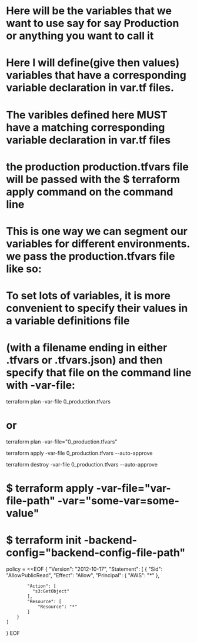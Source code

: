 
# Here will be the variables that we want to use say for say Production or anything you want to call it

# Here I will define(give then values) variables that have a corresponding variable declaration in var.tf files.
# The varibles defined here MUST have a matching corresponding variable declaration in var.tf files 

# the production production.tfvars file will be passed with the $ terraform apply command on the command line

# This is one way we can segment our variables for different environments. we pass the  production.tfvars  file like so:

# To set lots of variables, it is more convenient to specify their values in a variable definitions file
#  (with a filename ending in either .tfvars or .tfvars.json) and then specify that file on the command line with -var-file:

terraform plan -var-file 0_production.tfvars 
# or
terraform plan -var-file="0_production.tfvars"

terraform apply -var-file 0_production.tfvars --auto-approve

terraform destroy -var-file 0_production.tfvars --auto-approve


# $ terraform apply -var-file="var-file-path" -var="some-var=some-value"

# $ terraform init -backend-config="backend-config-file-path"



  policy = <<EOF
{
    "Version": "2012-10-17",
    "Statement": [
        {
            "Sid": "AllowPublicRead",
            "Effect": "Allow",
            "Principal": {
                "AWS": "*"
            },

            "Action": [
              "s3:GetObject"
            ],
            "Resource": [
                "Resource": "*"
            ]
        }
    ]
}
EOF
